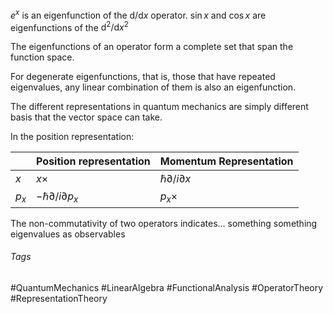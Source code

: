 $e^x$ is an eigenfunction of the $\text{d}/\text{d}x$ operator.
$\sin x$ and $\cos x$ are eigenfunctions of the $\text{d}^2/\text{d}x^2$

The eigenfunctions of an operator form a complete set that span the function space.

For degenerate eigenfunctions, that is, those that have repeated eigenvalues, any linear combination of them is also an eigenfunction.

The different representations in quantum mechanics are simply different basis that the vector space can take.

In the position representation:

| |Position representation | Momentum Representation |
|-|-|-|
| $x$ | $x\times$ | $\hbar\partial/i\partial x$ |
| $p_x$ | $-\hbar \partial/i\partial p_x$|$p_x \times$

The non-commutativity of two operators indicates... something something eigenvalues as observables

###### Tags
#QuantumMechanics #LinearAlgebra #FunctionalAnalysis #OperatorTheory #RepresentationTheory